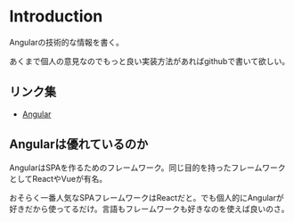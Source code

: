 # Introduction

Angularの技術的な情報を書く。

あくまで個人の意見なのでもっと良い実装方法があればgithubで書いて欲しい。

## リンク集

* [Angular](https://angular.io/)

## Angularは優れているのか

AngularはSPAを作るためのフレームワーク。同じ目的を持ったフレームワークとしてReactやVueが有名。

おそらく一番人気なSPAフレームワークはReactだと。でも個人的にAngularが好きだから使ってるだけ。言語もフレームワークも好きなのを使えば良いのさ。
